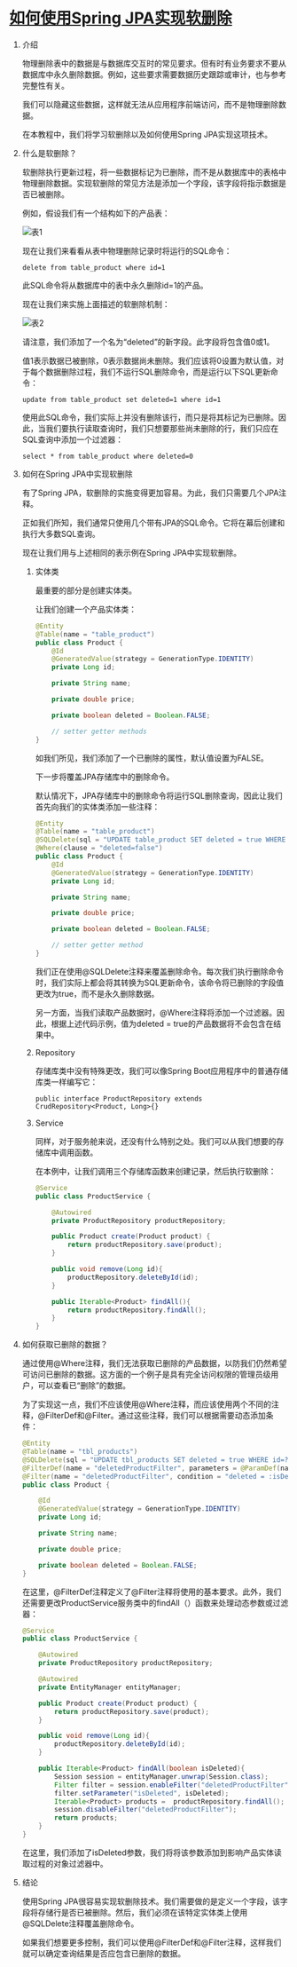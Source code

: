# [如何使用Spring JPA实现软删除](https://www.baeldung.com/spring-jpa-soft-delete)

1. 介绍

    物理删除表中的数据是与数据库交互时的常见要求。但有时有业务要求不要从数据库中永久删除数据。例如，这些要求需要数据历史跟踪或审计，也与参考完整性有关。

    我们可以隐藏这些数据，这样就无法从应用程序前端访问，而不是物理删除数据。

    在本教程中，我们将学习软删除以及如何使用Spring JPA实现这项技术。

2. 什么是软删除？

    软删除执行更新过程，将一些数据标记为已删除，而不是从数据库中的表格中物理删除数据。实现软删除的常见方法是添加一个字段，该字段将指示数据是否已被删除。

    例如，假设我们有一个结构如下的产品表：

    ![表1](pic/table1.webp)

    现在让我们来看看从表中物理删除记录时将运行的SQL命令：

    `delete from table_product where id=1`

    此SQL命令将从数据库中的表中永久删除id=1的产品。

    现在让我们来实施上面描述的软删除机制：

    ![表2](pic/table2.webp)

    请注意，我们添加了一个名为“deleted”的新字段。此字段将包含值0或1。

    值1表示数据已被删除，0表示数据尚未删除。我们应该将0设置为默认值，对于每个数据删除过程，我们不运行SQL删除命令，而是运行以下SQL更新命令：

    `update from table_product set deleted=1 where id=1`

    使用此SQL命令，我们实际上并没有删除该行，而只是将其标记为已删除。因此，当我们要执行读取查询时，我们只想要那些尚未删除的行，我们只应在SQL查询中添加一个过滤器：

    `select * from table_product where deleted=0`

3. 如何在Spring JPA中实现软删除

    有了Spring JPA，软删除的实施变得更加容易。为此，我们只需要几个JPA注释。

    正如我们所知，我们通常只使用几个带有JPA的SQL命令。它将在幕后创建和执行大多数SQL查询。

    现在让我们用与上述相同的表示例在Spring JPA中实现软删除。

    1. 实体类

        最重要的部分是创建实体类。

        让我们创建一个产品实体类：

        ```java
        @Entity
        @Table(name = "table_product")
        public class Product {
            @Id
            @GeneratedValue(strategy = GenerationType.IDENTITY)
            private Long id;

            private String name;

            private double price;

            private boolean deleted = Boolean.FALSE;

            // setter getter methods
        }
        ```

        如我们所见，我们添加了一个已删除的属性，默认值设置为FALSE。

        下一步将覆盖JPA存储库中的删除命令。

        默认情况下，JPA存储库中的删除命令将运行SQL删除查询，因此让我们首先向我们的实体类添加一些注释：

        ```java
        @Entity
        @Table(name = "table_product")
        @SQLDelete(sql = "UPDATE table_product SET deleted = true WHERE id=?")
        @Where(clause = "deleted=false")
        public class Product {
            @Id
            @GeneratedValue(strategy = GenerationType.IDENTITY)
            private Long id;

            private String name;

            private double price;

            private boolean deleted = Boolean.FALSE;
        
            // setter getter method
        }
        ```

        我们正在使用@SQLDelete注释来覆盖删除命令。每次我们执行删除命令时，我们实际上都会将其转换为SQL更新命令，该命令将已删除的字段值更改为true，而不是永久删除数据。

        另一方面，当我们读取产品数据时，@Where注释将添加一个过滤器。因此，根据上述代码示例，值为deleted = true的产品数据将不会包含在结果中。

    2. Repository

        存储库类中没有特殊更改，我们可以像Spring Boot应用程序中的普通存储库类一样编写它：

        `public interface ProductRepository extends CrudRepository<Product, Long>{}`

    3. Service

        同样，对于服务舱来说，还没有什么特别之处。我们可以从我们想要的存储库中调用函数。

        在本例中，让我们调用三个存储库函数来创建记录，然后执行软删除：

        ```java
        @Service
        public class ProductService {

            @Autowired
            private ProductRepository productRepository;

            public Product create(Product product) {
                return productRepository.save(product);
            }

            public void remove(Long id){
                productRepository.deleteById(id);
            }

            public Iterable<Product> findAll(){
                return productRepository.findAll();
            }
        }
        ```

4. 如何获取已删除的数据？

    通过使用@Where注释，我们无法获取已删除的产品数据，以防我们仍然希望可访问已删除的数据。这方面的一个例子是具有完全访问权限的管理员级用户，可以查看已“删除”的数据。

    为了实现这一点，我们不应该使用@Where注释，而应该使用两个不同的注释，@FilterDef和@Filter。通过这些注释，我们可以根据需要动态添加条件：

    ```java
    @Entity
    @Table(name = "tbl_products")
    @SQLDelete(sql = "UPDATE tbl_products SET deleted = true WHERE id=?")
    @FilterDef(name = "deletedProductFilter", parameters = @ParamDef(name = "isDeleted", type = "boolean"))
    @Filter(name = "deletedProductFilter", condition = "deleted = :isDeleted")
    public class Product {

        @Id
        @GeneratedValue(strategy = GenerationType.IDENTITY)
        private Long id;

        private String name;

        private double price;

        private boolean deleted = Boolean.FALSE;
    }
    ```

    在这里，@FilterDef注释定义了@Filter注释将使用的基本要求。此外，我们还需要更改ProductService服务类中的findAll（）函数来处理动态参数或过滤器：

    ```java
    @Service
    public class ProductService {

        @Autowired
        private ProductRepository productRepository;

        @Autowired
        private EntityManager entityManager;

        public Product create(Product product) {
            return productRepository.save(product);
        }

        public void remove(Long id){
            productRepository.deleteById(id);
        }

        public Iterable<Product> findAll(boolean isDeleted){
            Session session = entityManager.unwrap(Session.class);
            Filter filter = session.enableFilter("deletedProductFilter");
            filter.setParameter("isDeleted", isDeleted);
            Iterable<Product> products =  productRepository.findAll();
            session.disableFilter("deletedProductFilter");
            return products;
        }
    }
    ```

    在这里，我们添加了isDeleted参数，我们将将该参数添加到影响产品实体读取过程的对象过滤器中。

5. 结论

    使用Spring JPA很容易实现软删除技术。我们需要做的是定义一个字段，该字段将存储行是否已被删除。然后，我们必须在该特定实体类上使用@SQLDelete注释覆盖删除命令。

    如果我们想要更多控制，我们可以使用@FilterDef和@Filter注释，这样我们就可以确定查询结果是否应包含已删除的数据。
